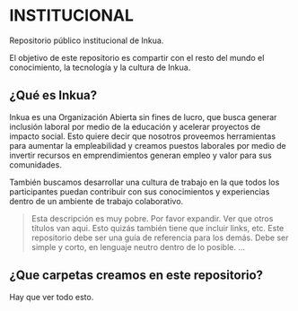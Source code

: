 # INSTITUCIONAL
Repositorio público institucional de Inkua. 

El objetivo de este repositorio es compartir con el resto del mundo el conocimiento, la tecnología y la cultura de Inkua. 

## ¿Qué es Inkua?
Inkua es una Organización Abierta sin fines de lucro, que busca generar inclusión laboral por medio de la educación y acelerar proyectos de impacto social. Esto quiere decir que nosotros proveemos herramientas para aumentar la empleabilidad y creamos puestos laborales por medio de invertir recursos en emprendimientos generan empleo y valor para sus comunidades.

También buscamos desarrollar una cultura de trabajo en la que todos los participantes puedan contribuir con sus conocimientos y experiencias dentro de un ambiente de trabajo colaborativo. 

> Esta descripción es muy pobre. Por favor expandir.
> Ver que otros títulos van aqui. Esto quizás también tiene que incluir links, etc. 
> Este repositorio debe ser una guía de referencia para los demás.
> Debe ser simple y corto, en lenguaje neutro dentro de lo posible. 
> ...


## ¿Que carpetas creamos en este repositorio?
Hay que ver todo esto. 
